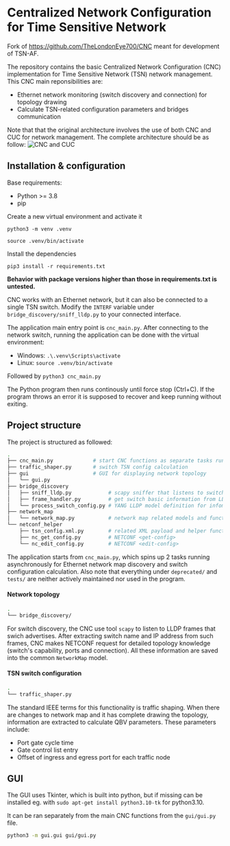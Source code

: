 # Centralized Network Configuration for Time Sensitive Network
Fork of https://github.com/TheLondonEye700/CNC meant for development of TSN-AF.

The repository contains the basic Centralized Network Configuration (CNC) implementation for Time Sensitive Network (TSN) network management. This CNC main reponsibilities are:
- Ethernet network monitoring (switch discovery and connection) for topology drawing
- Calculate TSN-related configuration parameters and bridges communication

Note that that the original architecture involves the use of both CNC and CUC for network management. The complete architecture should be as follow:
![CNC and CUC](./cnc.png)

## Installation & configuration
Base requirements:
- Python >= 3.8
- pip

Create a new virtual environment and activate it

`python3 -m venv .venv`

`source .venv/bin/activate`

Install the dependencies

`pip3 install -r requirements.txt`


**Behavior with package versions higher than those in requirements.txt is untested.**

CNC works with an Ethernet network, but it can also be connected to a single TSN switch. Modify the `INTERF` variable under `bridge_discovery/sniff_lldp.py` to your connected interface.

The application main entry point is `cnc_main.py`. After connecting to the network switch, running the application can be done with the virtual environment:
- Windows: `.\.venv\Scripts\activate`
- Linux: `source .venv/bin/activate`

Followed by `python3 cnc_main.py`

The Python program then runs continously until force stop (Ctrl+C). If the program throws an error it is supposed to recover and keep running without exiting.

## Project structure
The project is structured as followed:

```sh
.
├── cnc_main.py             # start CNC functions as separate tasks running in parallel
├── traffic_shaper.py       # switch TSN config calculation
├── gui                     # GUI for displaying network topology
│   └── gui.py
├── bridge_discovery
│   ├── sniff_lldp.py            # scapy sniffer that listens to switch LLDP broadcase
│   ├── frame_handler.py         # get switch basic information from LLDP frame
│   └── process_switch_config.py # YANG LLDP model definition for infomation retrieval
├── network_map
│   └── network_map.py           # network map related models and functions
└── netconf_helper
    ├── tsn_config.xml.py        # related XML payload and helper function
    ├── nc_get_config.py         # NETCONF <get-config>
    └── nc_edit_config.py        # NETCONF <edit-config>
```
The application starts from `cnc_main.py`, which spins up 2 tasks running asynchronously for Ethernet network map discovery and switch configuration calculation. Also note that everything under `deprecated/` and `tests/` are neither actively maintained nor used in the program.

#### Network topology
```sh
.
└── bridge_discovery/
```
For switch discovery, the CNC use tool `scapy` to listen to LLDP frames that swich advertises. After extracting switch name and IP address from such frames, CNC makes NETCONF request for detailed topology knowledge (switch's capability, ports and connection). All these information are saved into the common `NetworkMap` model.



#### TSN switch configuration
```sh
.
└── traffic_shaper.py
```

The standard IEEE terms for this functionality is traffic shaping. When there are changes to network map and it has complete drawing the topology, information are extracted to calculate QBV parameters. These parameters include:
- Port gate cycle time
- Gate control list entry
- Offset of ingress and egress port for each traffic node

## GUI
The GUI uses Tkinter, which is built into python, but if missing can be installed eg. with `sudo apt-get install python3.10-tk` for python3.10.

It can be ran separately from the main CNC functions from the `gui/gui.py` file.
```sh
python3 -m gui.gui gui/gui.py
```